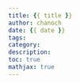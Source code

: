 ```yaml
---
title: {{ title }}
author: chanoch
date: {{ date }}
tags:
category:
description:
toc: true
mathjax: true
---
```

